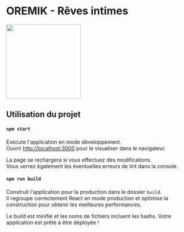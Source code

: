 # OREMIK - Rêves intimes

<img src='https://limg.app/i/3uPicZ.png' width="200" />

## Utilisation du projet

#### `npm start`

Exécute l'application en mode développement.\
Ouvrir [http://localhost:3000](http://localhost:3000) pour le visualiser dans le navigateur.

La page se rechargera si vous effectuez des modifications.\
Vous verrez également les éventuelles erreurs de lint dans la console.

#### `npm run build`

Construit l'application pour la production dans le dossier `build`.\
Il regroupe correctement React en mode production et optimise la construction pour obtenir les meilleures performances.

Le build est minifié et les noms de fichiers incluent les hashs.
Votre application est prête à être déployée !
